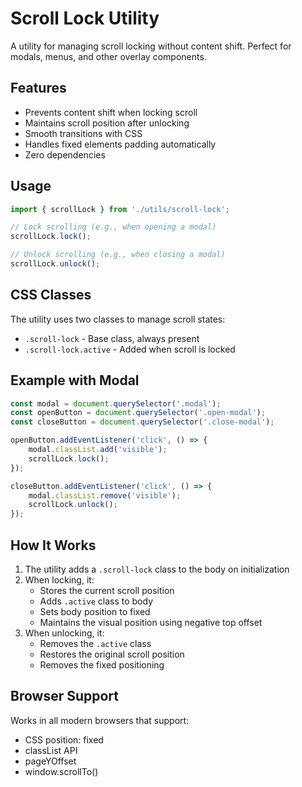 # Scroll Lock Utility

A utility for managing scroll locking without content shift. Perfect for modals, menus, and other overlay components.

## Features

- Prevents content shift when locking scroll
- Maintains scroll position after unlocking
- Smooth transitions with CSS
- Handles fixed elements padding automatically
- Zero dependencies

## Usage

```javascript
import { scrollLock } from './utils/scroll-lock';

// Lock scrolling (e.g., when opening a modal)
scrollLock.lock();

// Unlock scrolling (e.g., when closing a modal)
scrollLock.unlock();
```

## CSS Classes

The utility uses two classes to manage scroll states:

- `.scroll-lock` - Base class, always present
- `.scroll-lock.active` - Added when scroll is locked

## Example with Modal

```javascript
const modal = document.querySelector('.modal');
const openButton = document.querySelector('.open-modal');
const closeButton = document.querySelector('.close-modal');

openButton.addEventListener('click', () => {
    modal.classList.add('visible');
    scrollLock.lock();
});

closeButton.addEventListener('click', () => {
    modal.classList.remove('visible');
    scrollLock.unlock();
});
```

## How It Works

1. The utility adds a `.scroll-lock` class to the body on initialization
2. When locking, it:
   - Stores the current scroll position
   - Adds `.active` class to body
   - Sets body position to fixed
   - Maintains the visual position using negative top offset
3. When unlocking, it:
   - Removes the `.active` class
   - Restores the original scroll position
   - Removes the fixed positioning

## Browser Support

Works in all modern browsers that support:
- CSS position: fixed
- classList API
- pageYOffset
- window.scrollTo() 